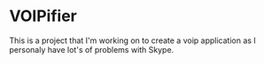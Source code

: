 # VOIPifier
This is a project that I'm working on to create a voip application as I personaly have lot's of problems with Skype.
